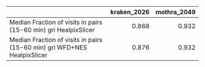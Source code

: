 |                                                                          |   kraken_2026 |   mothra_2049 |
|:-------------------------------------------------------------------------|--------------:|--------------:|
| Median Fraction of visits in pairs (15-60 min) gri HealpixSlicer         |         0.868 |         0.932 |
| Median Fraction of visits in pairs (15-60 min) gri WFD+NES HealpixSlicer |         0.876 |         0.932 |
